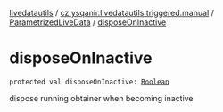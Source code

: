 [livedatautils](../../index.md) / [cz.ysqanir.livedatautils.triggered.manual](../index.md) / [ParametrizedLiveData](index.md) / [disposeOnInactive](./dispose-on-inactive.md)

# disposeOnInactive

`protected val disposeOnInactive: `[`Boolean`](https://kotlinlang.org/api/latest/jvm/stdlib/kotlin/-boolean/index.html)

dispose running obtainer when becoming inactive

